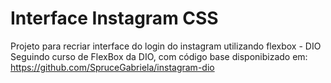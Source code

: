 # Interface Instagram CSS
Projeto para recriar interface do login do instagram utilizando flexbox - DIO
Seguindo curso de FlexBox da DIO, com código base disponibizado em: https://github.com/SpruceGabriela/instagram-dio
